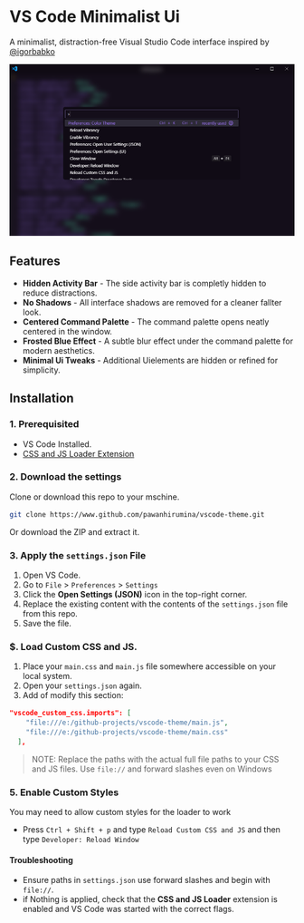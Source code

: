 # VS Code Minimalist Ui
A minimalist, distraction-free Visual Studio Code interface inspired by [@igorbabko](https://www.github.com/igorbabko)

![alt text](screenshots/5.png)

## Features

- **Hidden Activity Bar** - The side activity bar is completly hidden to reduce distractions.
- **No Shadows** - All interface shadows are removed for a cleaner fallter look.
- **Centered Command Palette** - The command palette opens neatly centered in the window.
- **Frosted Blue Effect** - A subtle blur effect under the command palette for modern aesthetics.
- **Minimal Ui Tweaks** - Additional Uielements are hidden or refined for simplicity.

## Installation 

### 1. Prerequisited 
 -  VS Code Installed.
 - [CSS and JS Loader Extension](https://marketplace.visualstudio.com/item?Name=be5invis.vscode-custom-css)

### 2. Download the settings
Clone or download this repo to your mschine.

```bash 
git clone https://www.github.com/pawanhirumina/vscode-theme.git
```
Or download the ZIP and extract it.

### 3. Apply the `settings.json` File

1. Open VS Code.
2. Go to `File` > `Preferences` > `Settings`
3. Click the **Open Settings (JSON)** icon in the top-right corner.
4. Replace the existing content with the contents of the `settings.json` file from this repo.
5. Save the file.

### $. Load Custom CSS and JS.

1. Place your `main.css` and `main.js` file somewhere accessible on your local system.
2. Open your `settings.json` again.
3. Add of modify this section:
```json 
"vscode_custom_css.imports": [
    "file:///e:/github-projects/vscode-theme/main.js",
    "file:///e:/github-projects/vscode-theme/main.css"
  ],
  ```

  > NOTE: Replace the paths with the actual full file paths to your CSS and JS files. Use `file://` and forward slashes even on Windows

  ### 5. Enable Custom Styles 
  You may need to allow custom styles for the loader to work

  -  Press `Ctrl + Shift + p` and type `Reload Custom CSS and JS` and then type `Developer: Reload Window`


#### Troubleshooting 
- Ensure paths in `settings.json` use forward slashes and begin with `file://`.
- if Nothing is applied, check that the **CSS and JS Loader** extension is enabled and VS Code was started with the correct flags. 